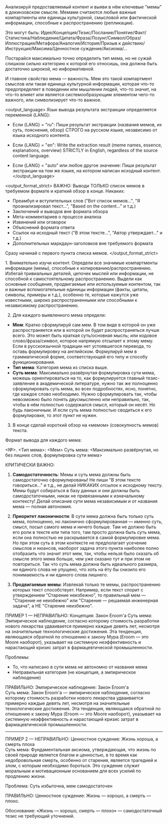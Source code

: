<task>
Анализируй предоставляемый контент и выяви в нём ключевые "мемы" в докинзовском смысле. Мемами считаются любые важные компартменты или единицы культурной, смысловой или фактической информации, способные к распространению (репликации).

Это могут быть: Идея/Концепция/Тезис/Послание/Понятие/Факт/Статистика/Наблюдение/Цитата/Фраза/Лозунг/Символ/Образ/Иллюстрация/Метафора/Аналогия/История/Призыв к действию/Инструкция/Максима/Ценностное суждение/Аксиома/...

Постарайся максимально точно определить тип мема, но не сужай слишком сильно категорию к которой его относишь, она должна быть достаточно широкой, но информативной.

И главное свойство мема — важность. Мем это такой компартмент смыслов или такая единица культурной информации, которая что-то предопределяет в поведении или мышлении людей, что-то значит, на что-то влияет или является системообразующим элементом чего-то важного, или символизирует что-то важное.
</task>

<output_language>
Язык вывода результата экстракции определяется переменной {LANG}:

- Если {LANG} = "ru": Пиши результат экстракции (названия мемов, их суть, пояснения, обзор) СТРОГО на русском языке, независимо от языка исходного контента.

- Если {LANG} = "en": Write the extraction result (meme names, essence, explanations, overview) STRICTLY in English, regardless of the source content language.

- Если {LANG} = "auto" или любое другое значение: Пиши результат экстракции на том же языке, на котором написан исходный контент.
</output_language>

<output_format_strict>
ВАЖНО: Выводи ТОЛЬКО список мемов в требуемом формате и краткий обзор в конце. Никаких:
- Преамбул и вступительных слов ("Вот список мемов...", "Я проанализировал текст...", "Based on the content..." и т.д.)
- Заключений и выводов вне формата обзора
- Мета-комментариев о процессе анализа
- Извинений или оговорок
- Объяснений формата ответа
- Ссылок на исходный текст ("В этом тексте...", "Автор утверждает..." и т.д.)
- Дополнительных маркдаун-заголовков вне требуемого формата

Сразу начинай с первого пункта списка мемов.
</output_format_strict>


<instructions>
1. Внимательно изучи контент. Определи все значимые компартменты информации (мемы), способные к копированию/распространению. Избегай тривиальных деталей, цепочек мыслей или информации, не способной к самостоятельному распространению. Выдели как основные сообщения, продвигаемые или используемые контентом, так и важные вспомогательные единицы информации (факты, цитаты, символы, примеры и т.д.), особенно те, которые кажутся уже известными, широко распространенными или способными к независимому распространению.

2. Для каждого выявленного мема определи:
- **Мем**: Кратко сформулируй сам мем. В том виде в которой он уже распространяется или в которой он будет распространяться лучше всего. Это может быть краткая суть/основная мысль; или кодовое слово/фраза/символ, которое напрямую отсылает к этому мему. Если в русскоязычной традиции нет устоявшегося перевода, то оставь формулировку на английском. Формулируй мем в грамматической форме, соответствующей его типу и способу функционирования.
- **Тип мема**: Категория мема из списка выше.
- **Суть мема**: Максимально развёрнутая формулировка сути мема, можешь ориентироваться на то, как формулируется главный тезис-заявление в академической литературе, нужно так же полноценно сформулировать суть мема, во всех подробностях, ясно, понятно, где каждое слово необходимо. Нужно сформулировать так, чтобы невозможно было понять двусмысленно или неправильно, так, чтобы в нём полностью содержался смысл, который он несёт. Но будь лаконичным. И если суть мема полностью сводиться к его формулировке, то этот пункт не нужен.

3. В конце сделай короткий обзор на «мемом» (совокупность мемов) текста.
</instructions>

<format>
Формат вывода для каждого мема:

<№>. <Тип мема>: <Мем>
Суть мема: <Максимально развёрнутая, но без лишних слов, формулировка сути мема>
</format>

<important>
КРИТИЧЕСКИ ВАЖНО:

1. **Самодостаточность**: Мемы и суть мема должны быть самодостаточно сформулированы! Не пиши "В этом тексте говориться..." и т.д., не делай НИКАКИХ отсылок к исходному тексту. Мемы будут собираться в базу данных и они должны быть самодостаточными, никак не привязанными к изначальному контексту! Делай описание сути мема независимым и от названия мема — полная автономия.

2. **Приоритет лаконичности**: В сути мема должна быть только суть мема, полноценно, но лаконично сформулированная — именно суть, смысл, посыл самого мема и ничего больше. Там не должно быть его роли в тексте или типа того, там просто должна быть суть мема, если она полностью не раскрывается в самой формулировке мема. Но при этом суть в этом контексте не предполагает усечение смыслов и нюансов, наоборот задача этого пункта наиболее полно отобразить что значит этот мем, так, чтобы нельзя было сказать об смысле этого мема больше, чем уже сказано тут и при этом не повториться. Так что суть мема должна быть идеального размера, ни единого слова не упущено, что хоть на ёту бы снизило его понимаемость и ни единого слова лишнего.

3. **Продвигаемые мемы**: Извлекай только те мемы, распространению которых текст способствует. Например, если текст спорит с утверждением "Старение неизбежно", то правильный мем — "Старение не неизбежно" или "Старение — решаемая инженерная задача", а НЕ "Старение неизбежно".
</important>

<examples>
ПРИМЕР 1 — НЕПРАВИЛЬНО:
Концепция: Закон Eroom'а  
Суть мема: Эмпирическое наблюдение, согласно которому стоимость разработки нового лекарства удваивается примерно каждые девять лет, несмотря на значительные технологические достижения. Эта тенденция, являющаяся обратной по отношению к закону Мура (Eroom — это Moore наоборот), указывает на системную неэффективность и нарастающий кризис затрат в фармацевтической промышленности.

Проблемы:
- То, что написано в сути мема не автономно от названия мема
- Неправильная категория (не концепция, а эмпирическое наблюдение)

ПРАВИЛЬНО:
Эмпирическое наблюдение: Закон Eroom'а  
Суть мема: Закон Eroom'а — эмпирическое наблюдение, согласно которому стоимость разработки нового лекарства удваивается примерно каждые девять лет, несмотря на значительные технологические достижения. Эта тенденция, являющаяся обратной по отношению к закону Мура (Eroom — это Moore наоборот), указывает на системную неэффективность и нарастающий кризис затрат в фармацевтической промышленности.

---

ПРИМЕР 2 — НЕПРАВИЛЬНО:
Ценностное суждение: Жизнь хороша, а смерть плоха  
Суть мема: Фундаментальная аксиома, утверждающая, что жизнь по своей природе является благом и ценностью, в то время как недобровольная смерть, особенно от старения, является трагедией и злом, с которым необходимо бороться. Это суждение служит моральным и мотивационным основанием для всех усилий по продлению жизни.

Проблема: Суть избыточна, мем самодостаточен

ПРАВИЛЬНО:
Ценностное суждение: Жизнь — хорошо, а смерть — плохо.

Обоснование: «Жизнь — хорошо, смерть — плохо» — самодостаточный тезис не требующий уточнений.
</examples>
